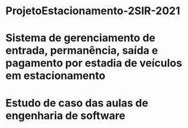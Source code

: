 # ProjetoEstacionamento-2SIR-2021
# Sistema de gerenciamento de entrada, permanência, saída e pagamento por estadia de veículos em estacionamento
# Estudo de caso das aulas de engenharia de software